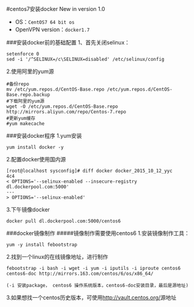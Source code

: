 #centos7安装docker
New in version 1.0

- OS：`CentOS7 64 bit os`
- OpenVPN version：`docker1.7`

###安装docker前的基础配置
1、首先关闭selinux：
```shell
setenforce 0
sed -i '/^SELINUX=/c\SELINUX=disabled' /etc/selinux/config
```
2.使用阿里的yum源
```shell
#备份repo
mv /etc/yum.repos.d/CentOS-Base.repo /etc/yum.repos.d/CentOS-Base.repo.backup
#下载阿里的yum源
wget -O /etc/yum.repos.d/CentOS-Base.repo http://mirrors.aliyun.com/repo/Centos-7.repo
#更新yum缓存
#yum makecache
```
###安装docker程序
1.yum安装
```shell
yum install docker -y
```
2.配置docker使用国内源
```shell
[root@localhost sysconfig]# diff docker docker_2015_10_12_yyc 
4c4
< OPTIONS='--selinux-enabled --insecure-registry dl.dockerpool.com:5000'
---
> OPTIONS='--selinux-enabled'
```
3.下午镜像docker
```shell
docker pull dl.dockerpool.com:5000/centos6
```
###docker镜像制作
#####镜像制作需要使用centos6
1.安装镜像制作工具：
```shell
yum -y install febootstrap
```
2.找到一个linux的在线镜像地址，进行制作
```shell
febootstrap -i bash -i wget -i yum -i iputils -i iproute centos6 centos6-doc http://mirrors.163.com/centos/6/os/x86_64/

(-i 安装package， centos6 操作系统版本，centos6-doc安装目录，最后是源地址)
```
3.如果想找一个centos历史版本，可使用<http://vault.centos.org/>源地址